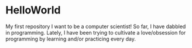# HelloWorld
My first repository
I want to be a computer scientist!
So far, I have dabbled in programming. Lately, I have been trying to cultivate a love/obsession for programming by learning and/or practicing every day.
